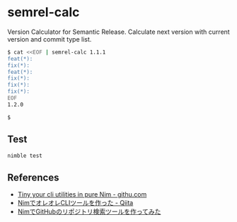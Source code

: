 # semrel-calc

Version Calculator for Semantic Release. Calculate next version with current version and commit type list.

```sh
$ cat <<EOF | semrel-calc 1.1.1
feat(*):
fix(*):
feat(*):
fix(*):
fix(*):
fix(*):
EOF
1.2.0

$
```

## Test

```sh
nimble test
```

## References

- [Tiny your cli utilities in pure Nim - githu.com](https://github.com/jiro4989/yourutils)
- [NimでオレオレCLIツールを作った - Qiita](https://qiita.com/jiro4989/items/14709e35ef46189a6704)
- [NimでGitHubのリポジトリ検索ツールを作ってみた](https://blog.mamansoft.net/2018/04/22/nim-github-search-tool/)

